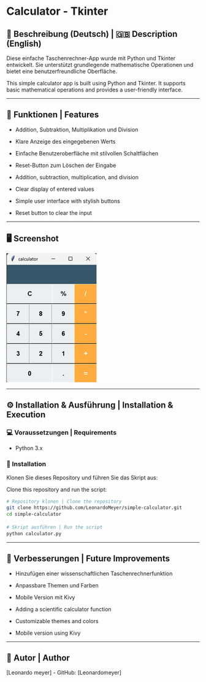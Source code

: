 # Calculator - Tkinter

## 🔫 Beschreibung (Deutsch) | 🇬🇧 Description (English)
Diese einfache Taschenrechner-App wurde mit Python und Tkinter entwickelt. Sie unterstützt grundlegende mathematische Operationen und bietet eine benutzerfreundliche Oberfläche.

This simple calculator app is built using Python and Tkinter. It supports basic mathematical operations and provides a user-friendly interface.

---

## 🔧 Funktionen | Features
- Addition, Subtraktion, Multiplikation und Division
- Klare Anzeige des eingegebenen Werts
- Einfache Benutzeroberfläche mit stilvollen Schaltflächen
- Reset-Button zum Löschen der Eingabe

- Addition, subtraction, multiplication, and division
- Clear display of entered values
- Simple user interface with stylish buttons
- Reset button to clear the input

---

## 🖥️ Screenshot
![Calculator Screenshot](image.png)

---

## ⚙️ Installation & Ausführung | Installation & Execution

### 💻 Voraussetzungen | Requirements
- Python 3.x

### 🔄 Installation
Klonen Sie dieses Repository und führen Sie das Skript aus:

Clone this repository and run the script:

```bash
# Repository klonen | Clone the repository
git clone https://github.com/LeonardoMeyer/simple-calculator.git
cd simple-calculator

# Skript ausführen | Run the script
python calculator.py
```

---

## 🌟 Verbesserungen | Future Improvements
- Hinzufügen einer wissenschaftlichen Taschenrechnerfunktion
- Anpassbare Themen und Farben
- Mobile Version mit Kivy

- Adding a scientific calculator function
- Customizable themes and colors
- Mobile version using Kivy

---

## 👥 Autor | Author
[Leonardo meyer] - GitHub: [Leonardomeyer]


